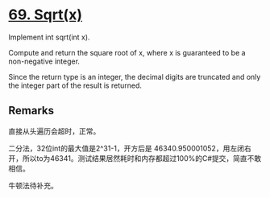 # [69. Sqrt(x)](https://leetcode.com/problems/sqrtx/)

Implement int sqrt(int x).

Compute and return the square root of x, where x is guaranteed to be a non-negative integer.

Since the return type is an integer, the decimal digits are truncated and only the integer part of the result is returned.

## Remarks

直接从头遍历会超时，正常。

二分法，32位int的最大值是2^31-1，开方后是 46340.950001052，用左闭右开，所以to为46341。测试结果居然耗时和内存都超过100%的C#提交，简直不敢相信。

牛顿法待补充。
